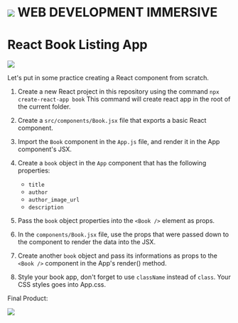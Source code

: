 # ![](https://ga-dash.s3.amazonaws.com/production/assets/logo-9f88ae6c9c3871690e33280fcf557f33.png)  WEB DEVELOPMENT IMMERSIVE

# React Book Listing App

![](https://kidthings.com/wp-content/uploads/2016/06/Dino-reading-a-book.jpg)

Let's put in some practice creating a React component from scratch.

1.  Create a new React project in this repository using the command `npx create-react-app book` This command will create react app in the root of the current folder.

2.  Create a `src/components/Book.jsx` file that exports a basic React component.

3.  Import the `Book` component in the `App.js` file, and render it in the App component's JSX.

4.  Create a `book` object in the `App` component that has the following properties:

    *   `title`
    *   `author`
    *   `author_image_url`
    *   `description`

5.  Pass the `book` object properties into the `<Book />` element as props.

6.  In the `components/Book.jsx` file, use the props that were passed down to the component
    to render the data into the JSX.

7.  Create another `book` object and pass its informations as props to the `<Book />` component in the App's render() method.

8. Style your book app, don't forget to use `className` instead of `class`. Your CSS styles goes into App.css. 

Final Product: 

![](https://i.imgur.com/3Y3DCrU.png)
